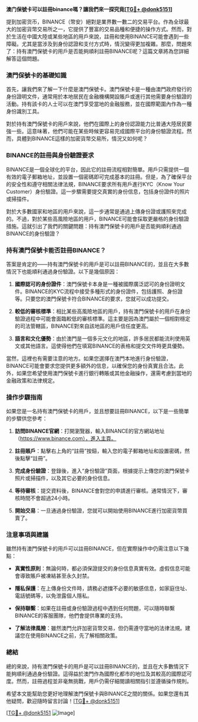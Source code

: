 **澳门保號卡可以註冊binance嗎？讓我們來一探究竟[[TG💪+ @donk5151](https://t.me/s/donk5151)]**

提到加密货币，BINANCE（幣安）絕對是業界數一數二的交易平台。作為全球最大的加密貨幣交易所之一，它提供了豐富的交易品種和便捷的操作方式。然而，對於生活在中國大陸或某些地區的用戶來說，註冊和使用BINANCE可能會遇到一些障礙。尤其是當涉及到身份認證和支付方式時，情況變得更加複雜。那麼，問題來了：持有澳門保號卡的用戶是否能夠順利註冊BINANCE呢？這篇文章將為您詳細解答這個問題。

### 澳門保號卡的基礎知識

首先，讓我們來了解一下什麼是澳門保號卡。澳門保號卡是一種由澳門政府發行的身份證明文件，通常用於本地居民在金融機構開設賬戶或進行其他需要身份驗證的活動。持有該卡的人士可以在澳門享受當地的金融服務，並在國際範圍內作為一種身份識別工具。

對於持有澳門保號卡的用戶來說，他們在國際上的身份認證能力比普通大陸居民要強一些。這意味著，他們可能在某些時候更容易完成國際平台的身份驗證流程。然而，具體到BINANCE這樣的加密貨幣交易所，情況又如何呢？

### BINANCE的註冊與身份驗證要求

BINANCE是一個全球化的平台，因此它的註冊流程相對簡單。用戶只需提供一個有效的電子郵箱地址，並設置一個密碼即可完成基本的註冊。但是，為了確保平台的安全性和遵守相關法律法規，BINANCE要求所有用戶進行KYC（Know Your Customer）身份驗證。這一步驟需要提交真實的身份信息，包括身份證件的照片或掃描件。

對於大多數國家和地區的用戶來說，這一步通常是通過上傳身份證或護照來完成的。不過，對於某些高風險地區的用戶，BINANCE可能會採取更嚴格的身份驗證措施。這就引出了我們的關鍵問題：持有澳門保號卡的用戶是否能夠順利通過BINANCE的身份驗證？

### 持有澳門保號卡能否註冊BINANCE？

答案是肯定的——持有澳門保號卡的用戶是可以註冊BINANCE的，並且在大多數情況下也能順利通過身份驗證。以下是幾個原因：

1. **國際認可的身份證件**：澳門保號卡本身是一種被國際廣泛認可的身份證明文件。BINANCE的KYC流程中接受多種形式的身份證件，包括護照、身份證等。只要您的澳門保號卡符合BINANCE的要求，您就可以成功提交。

2. **較低的審核標準**：相比某些高風險地區的用戶，持有澳門保號卡的用戶在身份驗證過程中可能會面臨較低的審核標準。這主要是因為澳門屬於一個相對穩定的司法管轄區，BINANCE對來自該地區的用戶信任度更高。

3. **語言和文化優勢**：由於澳門是一個多元文化的地區，許多居民都能流利使用英文或其他語言。這使得他們在填寫BINANCE的表格和提交文件時更具優勢。

當然，這裡也有需要注意的地方。如果您選擇在澳門本地進行身份驗證，BINANCE可能會要求您提供更多額外的信息，以確保您的身份真實且合法。此外，如果您希望使用澳門保號卡進行銀行轉賬或其他金融操作，還需考慮到當地的金融政策和法律規定。

### 操作步驟指南

如果您是一名持有澳門保號卡的用戶，並且想要註冊BINANCE，以下是一些簡單的步驟供您參考：

1. **訪問BINANCE官網**：打開瀏覽器，輸入BINANCE的官方網站地址（https://www.binance.com），進入主頁。

2. **註冊賬戶**：點擊右上角的“註冊”按鈕，輸入您的電子郵箱地址和設置密碼，然後點擊“註冊”。

3. **完成身份驗證**：登錄後，進入“身份驗證”頁面，根據提示上傳您的澳門保號卡照片或掃描件，以及其它必要的身份信息。

4. **等待審核**：提交資料後，BINANCE會對您的申請進行審核。通常情況下，審核時間不會超過24小時。

5. **開始交易**：一旦通過身份驗證，您就可以開始使用BINANCE進行加密貨幣買賣了。

### 注意事項與建議

雖然持有澳門保號卡的用戶可以註冊BINANCE，但在實際操作中仍需注意以下幾點：

- **真實性原則**：無論何時，都必須保證提交的身份信息真實有效。虛假信息可能會導致賬戶被凍結甚至永久封禁。

- **隱私保護**：在上傳身份文件時，請務必遮擋不必要的敏感信息，如家庭住址、電話號碼等，以免泄露個人隱私。

- **保持聯繫**：如果在註冊或身份驗證過程中遇到任何問題，可以隨時聯繫BINANCE的客服團隊，他們會提供專業的支持。

- **了解法律風險**：雖然澳門允許加密貨幣交易，但仍需遵守當地的法律法規。建議您在使用BINANCE之前，先了解相關政策。

### 總結

總的來說，持有澳門保號卡的用戶是可以註冊BINANCE的，並且在大多數情況下能夠順利通過身份驗證。這得益於澳門作為國際化都市的地位及其較高的國際認可度。然而，註冊過程並非毫無挑戰，用戶仍需仔細閱讀相關指引並遵循操作規則。

希望本文能幫助您更好地理解澳門保號卡與BINANCE之間的關係。如果您還有其他疑問，歡迎隨時留言討論！[[TG💪+ @donk5151](https://t.me/s/donk5151)]

[[TG💪+ @donk5151](https://t.me/s/donk5151) ![Image](https://i.postimg.cc/rwNCRYN7/Snipaste-2025-04-30-17-27-05.png)]